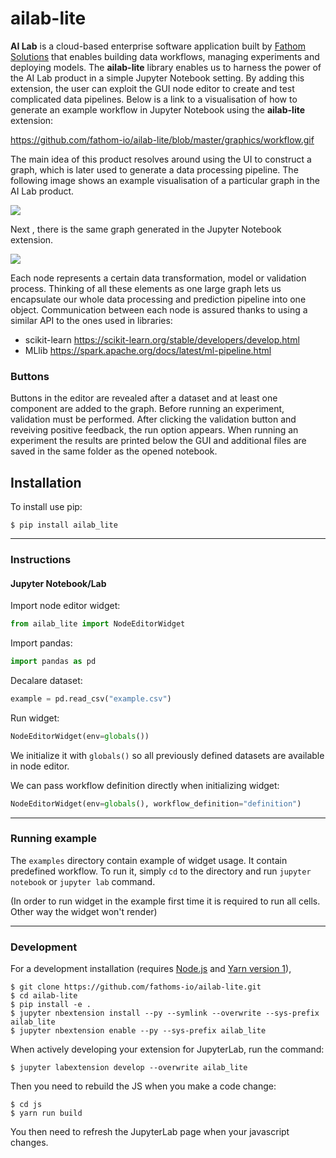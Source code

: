 
ailab-lite
===============================

**AI Lab** is a cloud-based enterprise software application built by [Fathom Solutions](https://fathom.io/) that enables building data workflows, managing experiments and deploying models. The **ailab-lite** library enables us to harness the power of the AI Lab product in a simple Jupyter Notebook setting. By adding this extension, the user can exploit the GUI node editor to create and test complicated data pipelines. Below is a link to a visualisation of how to generate an example workflow in Jupyter Notebook using the **ailab-lite** extension:

https://github.com/fathom-io/ailab-lite/blob/master/graphics/workflow.gif

The main idea of this product resolves around using the UI to construct a graph, which is later used to generate a data processing pipeline. The following image shows an example visualisation of a particular graph in the AI Lab product. 

<img src="https://github.com/fathom-io/ailab-lite/blob/master/graphics/ailab_example.png"/>

Next , there is the same graph generated in the Jupyter Notebook extension.

<img src="https://github.com/fathom-io/ailab-lite/blob/master/graphics/ailab_lite_example.png"/>

Each node represents a certain data transformation, model or validation process. Thinking of all these elements as one large graph lets us encapsulate our whole data processing and prediction pipeline into one object. Communication between each node is assured thanks to using a similar API to the ones used in libraries:
- scikit-learn https://scikit-learn.org/stable/developers/develop.html
- MLlib https://spark.apache.org/docs/latest/ml-pipeline.html

### Buttons
Buttons in the editor are revealed after a dataset and at least one component are added to the graph. Before running an experiment, validation must be performed. After clicking the validation button and reveiving positive feedback, the run option appears. When running an experiment the results are printed below the GUI and additional files are saved in the same folder as the opened notebook.


Installation
------------

To install use pip:

    $ pip install ailab_lite

------------

### Instructions

#### Jupyter Notebook/Lab
Import node editor widget:
```python
from ailab_lite import NodeEditorWidget
```

Import pandas:
```python
import pandas as pd
```

Decalare dataset:
```python
example = pd.read_csv("example.csv")
```

Run widget:
```python
NodeEditorWidget(env=globals())
```
We initialize it with `globals()` so all previously defined datasets are available in node editor.

We can pass workflow definition directly when initializing widget:
```python
NodeEditorWidget(env=globals(), workflow_definition="definition")
```

---

### Running example
The `examples` directory contain example of widget usage. It contain predefined workflow.
To run it, simply `cd` to the directory and run `jupyter notebook` or `jupyter lab` command.

(In order to run widget in the example first time it is required to run all cells. Other way the widget won't render)

---

### Development
For a development installation (requires [Node.js](https://nodejs.org) and [Yarn version 1](https://classic.yarnpkg.com/)),

    $ git clone https://github.com/fathoms-io/ailab-lite.git
    $ cd ailab-lite
    $ pip install -e .
    $ jupyter nbextension install --py --symlink --overwrite --sys-prefix ailab_lite
    $ jupyter nbextension enable --py --sys-prefix ailab_lite

When actively developing your extension for JupyterLab, run the command:

    $ jupyter labextension develop --overwrite ailab_lite

Then you need to rebuild the JS when you make a code change:

    $ cd js
    $ yarn run build

You then need to refresh the JupyterLab page when your javascript changes.
